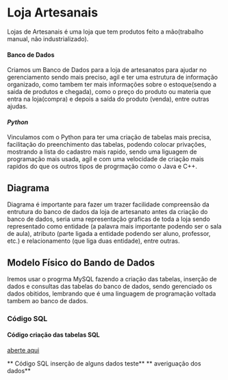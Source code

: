 #  Loja Artesanais #
Lojas de Artesanais é uma loja que tem produtos feito a mão(trabalho manual, não industrializado).
#### **Banco de Dados** ####
Criamos um Banco de Dados para a loja de artesanatos para ajudar no gerenciamento sendo mais preciso, agil e ter uma estrutura de informação organizado, como tambem ter mais informações sobre o estoque(sendo a saida de produtos e chegada), como o preço do produto ou materia que entra na loja(compra) e depois a saída do produto (venda), entre outras ajudas.
#### *Python* ####
Vinculamos com o Python para ter uma criação de tabelas mais precisa, facilitação do preenchimento das tabelas, podendo colocar privações, mostrando a
lista do cadastro mais rapido, sendo uma liguagem de programação mais usada, agil e com uma velocidade de criação mais rapidos do que os outros tipos
de progrmação como o Java e C++.

## Diagrama ##
Diagrama é importante para fazer um trazer facilidade compreensão da entrutura do banco de dados da loja de artesanato antes da criação do banco de dados, seria uma representação graficas de toda a loja sendo representado como entidade (a palavra mais importante podendo ser o sala de aula), atributo (parte ligada a entidade podendo ser aluno, professor, etc.) e relacionamento (que liga duas entidade), entre outras.


## Modelo Físico do Bando de Dados ##
Iremos usar o progrma MySQL fazendo a criação das tabelas, inserção de dados e consultas das tabelas do banco de dados, sendo gerenciado os dados obitidos, lembrando que é uma linguagem de programação voltada tambem ao banco de dados.

### Código SQL
#### Código criação das tabelas SQL
[aberte aqui](https://github.com/guilhermeventepanis/lojas/blame/main/tabelas%20criando.sql)


** Código SQL inserção de alguns dados teste**
** averiguação dos dados**



